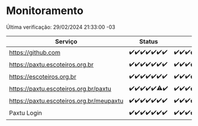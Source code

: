 # Monitoramento

Última verificação: 29/02/2024 21:33:00 -03

|Serviço|Status|Últimas 24h|
|---|---|---|
|https://github.com|<span title="2024-02-23: OK=24">✔️</span><span title="2024-02-24: OK=24">✔️</span><span title="2024-02-25: OK=24">✔️</span><span title="2024-02-26: OK=24">✔️</span><span title="2024-02-27: OK=24">✔️</span><span title="2024-02-28: OK=24">✔️</span><span title="2024-02-29: OK=1">✔️</span>|<span title="28/02/2024 22:37:00 -03 : 200">✔️</span><span title="28/02/2024 23:11:00 -03 : 200">✔️</span><span title="29/02/2024 00:06:00 -03 : 200">✔️</span><span title="29/02/2024 01:07:00 -03 : 200">✔️</span><span title="29/02/2024 02:07:00 -03 : 200">✔️</span><span title="29/02/2024 03:08:00 -03 : 200">✔️</span><span title="29/02/2024 04:06:00 -03 : 200">✔️</span><span title="29/02/2024 05:08:00 -03 : 200">✔️</span><span title="29/02/2024 06:06:00 -03 : 200">✔️</span><span title="29/02/2024 07:06:00 -03 : 200">✔️</span><span title="29/02/2024 08:03:00 -03 : 200">✔️</span><span title="29/02/2024 09:11:00 -03 : 200">✔️</span><span title="29/02/2024 10:06:00 -03 : 200">✔️</span><span title="29/02/2024 11:08:00 -03 : 200">✔️</span><span title="29/02/2024 12:06:00 -03 : 200">✔️</span><span title="29/02/2024 13:07:00 -03 : 200">✔️</span><span title="29/02/2024 14:04:00 -03 : 200">✔️</span><span title="29/02/2024 15:08:00 -03 : 200">✔️</span><span title="29/02/2024 16:03:00 -03 : 200">✔️</span><span title="29/02/2024 17:08:00 -03 : 200">✔️</span><span title="29/02/2024 18:07:00 -03 : 200">✔️</span><span title="29/02/2024 19:04:00 -03 : 200">✔️</span><span title="29/02/2024 20:06:00 -03 : 200">✔️</span><span title="29/02/2024 21:33:00 -03 : 200">✔️</span>|
|https://paxtu.escoteiros.org.br|<span title="2024-02-23: OK=24">✔️</span><span title="2024-02-24: OK=24">✔️</span><span title="2024-02-25: OK=24">✔️</span><span title="2024-02-26: OK=24">✔️</span><span title="2024-02-27: OK=24">✔️</span><span title="2024-02-28: OK=24">✔️</span><span title="2024-02-29: OK=1">✔️</span>|<span title="28/02/2024 22:37:00 -03 : 200">✔️</span><span title="28/02/2024 23:11:00 -03 : 200">✔️</span><span title="29/02/2024 00:06:00 -03 : 200">✔️</span><span title="29/02/2024 01:07:00 -03 : 200">✔️</span><span title="29/02/2024 02:07:00 -03 : 200">✔️</span><span title="29/02/2024 03:08:00 -03 : 200">✔️</span><span title="29/02/2024 04:06:00 -03 : 200">✔️</span><span title="29/02/2024 05:08:00 -03 : 200">✔️</span><span title="29/02/2024 06:06:00 -03 : 200">✔️</span><span title="29/02/2024 07:06:00 -03 : 200">✔️</span><span title="29/02/2024 08:03:00 -03 : 200">✔️</span><span title="29/02/2024 09:11:00 -03 : 200">✔️</span><span title="29/02/2024 10:06:00 -03 : 200">✔️</span><span title="29/02/2024 11:08:00 -03 : 200">✔️</span><span title="29/02/2024 12:06:00 -03 : 200">✔️</span><span title="29/02/2024 13:07:00 -03 : 200">✔️</span><span title="29/02/2024 14:04:00 -03 : 200">✔️</span><span title="29/02/2024 15:08:00 -03 : 200">✔️</span><span title="29/02/2024 16:03:00 -03 : 200">✔️</span><span title="29/02/2024 17:08:00 -03 : 200">✔️</span><span title="29/02/2024 18:07:00 -03 : 200">✔️</span><span title="29/02/2024 19:04:00 -03 : 200">✔️</span><span title="29/02/2024 20:06:00 -03 : 200">✔️</span><span title="29/02/2024 21:33:00 -03 : 200">✔️</span>|
|https://escoteiros.org.br|<span title="2024-02-23: OK=24">✔️</span><span title="2024-02-24: OK=24">✔️</span><span title="2024-02-25: OK=24">✔️</span><span title="2024-02-26: OK=24">✔️</span><span title="2024-02-27: OK=24">✔️</span><span title="2024-02-28: OK=24">✔️</span><span title="2024-02-29: OK=1">✔️</span>|<span title="28/02/2024 22:37:00 -03 : 200">✔️</span><span title="28/02/2024 23:11:00 -03 : 200">✔️</span><span title="29/02/2024 00:06:00 -03 : 200">✔️</span><span title="29/02/2024 01:07:00 -03 : 200">✔️</span><span title="29/02/2024 02:07:00 -03 : 200">✔️</span><span title="29/02/2024 03:08:00 -03 : 200">✔️</span><span title="29/02/2024 04:06:00 -03 : 200">✔️</span><span title="29/02/2024 05:08:00 -03 : 200">✔️</span><span title="29/02/2024 06:06:00 -03 : 200">✔️</span><span title="29/02/2024 07:06:00 -03 : 200">✔️</span><span title="29/02/2024 08:03:00 -03 : 200">✔️</span><span title="29/02/2024 09:11:00 -03 : 200">✔️</span><span title="29/02/2024 10:06:00 -03 : 200">✔️</span><span title="29/02/2024 11:08:00 -03 : 200">✔️</span><span title="29/02/2024 12:06:00 -03 : 200">✔️</span><span title="29/02/2024 13:07:00 -03 : 200">✔️</span><span title="29/02/2024 14:04:00 -03 : 200">✔️</span><span title="29/02/2024 15:08:00 -03 : 200">✔️</span><span title="29/02/2024 16:03:00 -03 : 200">✔️</span><span title="29/02/2024 17:08:00 -03 : 200">✔️</span><span title="29/02/2024 18:07:00 -03 : 200">✔️</span><span title="29/02/2024 19:04:00 -03 : 200">✔️</span><span title="29/02/2024 20:06:00 -03 : 200">✔️</span><span title="29/02/2024 21:33:00 -03 : 200">✔️</span>|
|https://paxtu.escoteiros.org.br/paxtu|<span title="2024-02-23: OK=24">✔️</span><span title="2024-02-24: OK=24">✔️</span><span title="2024-02-25: OK=24">✔️</span><span title="2024-02-26: OK=24">✔️</span><span title="2024-02-27: OK=24">✔️</span><span title="2024-02-28: OK=23, Falhas=1">⚠️</span><span title="2024-02-29: OK=1">✔️</span>|<span title="28/02/2024 22:37:00 -03 : 200">✔️</span><span title="28/02/2024 23:11:00 -03 : 200">✔️</span><span title="29/02/2024 00:07:00 -03 : 200">✔️</span><span title="29/02/2024 01:07:00 -03 : 200">✔️</span><span title="29/02/2024 02:07:00 -03 : 200">✔️</span><span title="29/02/2024 03:08:00 -03 : 200">✔️</span><span title="29/02/2024 04:06:00 -03 : 200">✔️</span><span title="29/02/2024 05:08:00 -03 : 200">✔️</span><span title="29/02/2024 06:07:00 -03 : 200">✔️</span><span title="29/02/2024 07:06:00 -03 : 200">✔️</span><span title="29/02/2024 08:03:00 -03 : 200">✔️</span><span title="29/02/2024 09:11:00 -03 : 200">✔️</span><span title="29/02/2024 10:06:00 -03 : 200">✔️</span><span title="29/02/2024 11:08:00 -03 : 200">✔️</span><span title="29/02/2024 12:06:00 -03 : 200">✔️</span><span title="29/02/2024 13:07:00 -03 : 200">✔️</span><span title="29/02/2024 14:04:00 -03 : 200">✔️</span><span title="29/02/2024 15:08:00 -03 : 200">✔️</span><span title="29/02/2024 16:03:00 -03 : 200">✔️</span><span title="29/02/2024 17:08:00 -03 : 200">✔️</span><span title="29/02/2024 18:07:00 -03 : 200">✔️</span><span title="29/02/2024 19:04:00 -03 : 200">✔️</span><span title="29/02/2024 20:06:00 -03 : 200">✔️</span><span title="29/02/2024 21:33:00 -03 : 200">✔️</span>|
|https://paxtu.escoteiros.org.br/meupaxtu|<span title="2024-02-23: OK=24">✔️</span><span title="2024-02-24: OK=24">✔️</span><span title="2024-02-25: OK=24">✔️</span><span title="2024-02-26: OK=24">✔️</span><span title="2024-02-27: OK=24">✔️</span><span title="2024-02-28: OK=24">✔️</span><span title="2024-02-29: OK=1">✔️</span>|<span title="28/02/2024 22:37:00 -03 : 200">✔️</span><span title="28/02/2024 23:11:00 -03 : 200">✔️</span><span title="29/02/2024 00:07:00 -03 : 200">✔️</span><span title="29/02/2024 01:07:00 -03 : 200">✔️</span><span title="29/02/2024 02:07:00 -03 : 200">✔️</span><span title="29/02/2024 03:08:00 -03 : 200">✔️</span><span title="29/02/2024 04:06:00 -03 : 200">✔️</span><span title="29/02/2024 05:08:00 -03 : 200">✔️</span><span title="29/02/2024 06:07:00 -03 : 200">✔️</span><span title="29/02/2024 07:06:00 -03 : 200">✔️</span><span title="29/02/2024 08:03:00 -03 : 200">✔️</span><span title="29/02/2024 09:11:00 -03 : 200">✔️</span><span title="29/02/2024 10:06:00 -03 : 200">✔️</span><span title="29/02/2024 11:08:00 -03 : 200">✔️</span><span title="29/02/2024 12:06:00 -03 : 200">✔️</span><span title="29/02/2024 13:07:00 -03 : 200">✔️</span><span title="29/02/2024 14:04:00 -03 : 200">✔️</span><span title="29/02/2024 15:08:00 -03 : 200">✔️</span><span title="29/02/2024 16:03:00 -03 : 200">✔️</span><span title="29/02/2024 17:08:00 -03 : 200">✔️</span><span title="29/02/2024 18:07:00 -03 : 200">✔️</span><span title="29/02/2024 19:04:00 -03 : 200">✔️</span><span title="29/02/2024 20:06:00 -03 : 200">✔️</span><span title="29/02/2024 21:33:00 -03 : 200">✔️</span>|
|Paxtu Login|<span title="2024-02-23: OK=24">✔️</span><span title="2024-02-24: OK=24">✔️</span><span title="2024-02-25: OK=24">✔️</span><span title="2024-02-26: OK=24">✔️</span><span title="2024-02-27: OK=24">✔️</span><span title="2024-02-28: OK=24">✔️</span><span title="2024-02-29: OK=1">✔️</span>|<span title="28/02/2024 22:37:00 -03 : 200">✔️</span><span title="28/02/2024 23:11:00 -03 : 200">✔️</span><span title="29/02/2024 00:07:00 -03 : 200">✔️</span><span title="29/02/2024 01:07:00 -03 : 200">✔️</span><span title="29/02/2024 02:07:00 -03 : 200">✔️</span><span title="29/02/2024 03:08:00 -03 : 200">✔️</span><span title="29/02/2024 04:06:00 -03 : 200">✔️</span><span title="29/02/2024 05:08:00 -03 : 200">✔️</span><span title="29/02/2024 06:07:00 -03 : 200">✔️</span><span title="29/02/2024 07:06:00 -03 : 200">✔️</span><span title="29/02/2024 08:03:00 -03 : 200">✔️</span><span title="29/02/2024 09:11:00 -03 : 200">✔️</span><span title="29/02/2024 10:06:00 -03 : 200">✔️</span><span title="29/02/2024 11:08:00 -03 : 200">✔️</span><span title="29/02/2024 12:06:00 -03 : 200">✔️</span><span title="29/02/2024 13:07:00 -03 : 200">✔️</span><span title="29/02/2024 14:04:00 -03 : 200">✔️</span><span title="29/02/2024 15:08:00 -03 : 200">✔️</span><span title="29/02/2024 16:03:00 -03 : 200">✔️</span><span title="29/02/2024 17:08:00 -03 : 200">✔️</span><span title="29/02/2024 18:07:00 -03 : 200">✔️</span><span title="29/02/2024 19:04:00 -03 : 200">✔️</span><span title="29/02/2024 20:06:00 -03 : 200">✔️</span><span title="29/02/2024 21:33:00 -03 : 200">✔️</span>|
